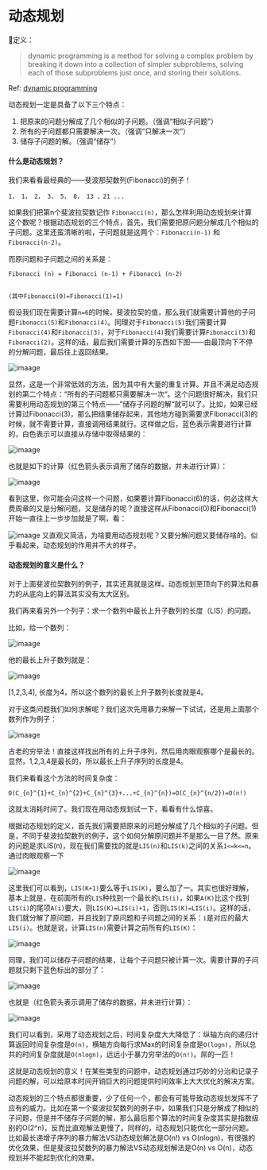 # 动态规划

 定义：
 > dynamic programming is a method for solving a complex problem by breaking it down into a collection of simpler subproblems, solving each of those subproblems just once, and storing their solutions.

 Ref:  [dynamic programming](https://en.wikipedia.org/wiki/Dynamic_programming)

 动态规划一定是具备了以下三个特点：
 1. 把原来的问题分解成了几个相似的子问题。（强调“相似子问题”）
 2. 所有的子问题都只需要解决一次。（强调“只解决一次”）
 3. 储存子问题的解。（强调“储存”）

 #### 什么是动态规划？

 我们来看看最经典的——斐波那契数列(Fibonacci)的例子！
 ```
 1， 1， 2， 3， 5， 8， 13 ，21 ...
 ```
 如果我们把第n个斐波拉契数记作 `Fibonacci(n)`，那么怎样利用动态规划来计算这个数呢？根据动态规划的三个特点，首先，我们需要把原问题分解成几个相似的子问题。这里还蛮清晰的啦，子问题就是这两个：`Fibonacci(n-1)` 和 `Fibonacci(n-2)`。

 而原问题和子问题之间的关系是：
```
Fibonacci (n) = Fibonacci (n-1) + Fibonacci (n-2)


(其中Fibonacci(0)=Fibonacci(1)=1)

```
假设我们现在需要计算`n=6`的时候，斐波拉契的值，那么我们就需要计算他的子问题`Fibonacci(5)`和`Fibonacci(4)`。同理对于`Fibonacci(5)`我们需要计算`Fibonacci(4)`和`Fibonacci(3)`，对于`Fibonacci(4)`我们需要计算`Fibonacci(3)`和`Fibonacci(2)`。这样的话，最后我们需要计算的东西如下图——由最顶向下不停的分解问题，最后往上返回结果。

![imaage](https://raw.githubusercontent.com/MaxsLin/note/master/image/v2-82dbeb092f6723332e4fbe2ad773b16c_hd.jpg)

显然，这是一个非常低效的方法，因为其中有大量的重复计算。并且不满足动态规划的第二个特点：“所有的子问题都只需要解决一次“。这个问题很好解决，我们只需要利用动态规划的第三个特点——”储存子问题的解“就可以了。比如，如果已经计算过Fibonacci(3)，那么把结果储存起来，其他地方碰到需要求Fibonacci(3)的时候，就不需要计算，直接调用结果就行。这样做之后，蓝色表示需要进行计算的，白色表示可以直接从存储中取得结果的：

![imaage](https://raw.githubusercontent.com/MaxsLin/note/master/image/v2-eed6239406ba4b31ee3a3a448e79817c_hd.jpg)

也就是如下的计算（红色箭头表示调用了储存的数据，并未进行计算）：

![imaage](https://raw.githubusercontent.com/MaxsLin/note/master/image/v2-e6134d1195f7413d56b060462be26c75_hd.jpg)

看到这里，你可能会问这样一个问题，如果要计算Fibonacci(6)的话，何必这样大费周章的又是分解问题，又是储存的呢？直接这样从Fibonacci(0)和Fibonacci(1)开始一直往上一步步加就是了啊，看：

![imaage](https://raw.githubusercontent.com/MaxsLin/note/master/image/v2-fc200ad514b996308a9671e3624f4c5f_hd.jpg)
又直观又简洁，为啥要用动态规划呢？又要分解问题又要储存啥的。似乎看起来，动态规划的作用并不大的样子。

#### 动态规划的意义是什么？
对于上面斐波拉契数列的例子，其实还真就是这样。动态规划至顶向下的算法和暴力的从底向上的算法其实没有太大区别。

我们再来看另外一个列子：求一个数列中最长上升子数列的长度（LIS）的问题。

比如，给一个数列：

![imaage](https://raw.githubusercontent.com/MaxsLin/note/master/image/v2-12ed8ae7365b25552f8a008b4e4321fc_hd.jpg)

他的最长上升子数列就是：

![imaage](https://raw.githubusercontent.com/MaxsLin/note/master/image/v2-9e83ad41dd80816154bdf46719055f26_hd.jpg)

[1,2,3,4], 长度为4，所以这个数列的最长上升子数列长度就是4。

对于这类问题我们如何求解呢？我们这次先用暴力来解一下试试，还是用上面那个数列作为例子：

![imaage](https://raw.githubusercontent.com/MaxsLin/note/master/image/v2-bb984c75b007b05ab627545e03bcbeed_hd.jpg)

古老的穷举法！直接这样找出所有的上升子序列，然后用肉眼观察哪个是最长的。显然，1,2,3,4是最长的，所以最长上升子序列的长度是4。

我们来看看这个方法的时间复杂度：

```
O(C_{n}^{1}+C_{n}^{2}+C_{n}^{3}+...+C_{n}^{n})=O(C_{n}^{n/2})=O(n!)
```

这就太消耗时间了。我们现在用动态规划试一下，看看有什么惊喜。

根据动态规划的定义，首先我们需要把原来的问题分解成了几个相似的子问题。但是，不同于斐波拉契数列的例子，这个如何分解原问题并不是那么一目了然。原来的问题是求LIS(n)，现在我们需要找的就是`LIS(n)`和`LIS(k)`之间的关系`1<=k<=n`。通过肉眼观察一下

![imaage](https://raw.githubusercontent.com/MaxsLin/note/master/image/v2-84584196337e8f263e13fee544b80446_hd.jpg)

这里我们可以看到，`LIS(K+1)`要么等于`LIS(K)`，要么加了一。其实也很好理解，基本上就是，在前面所有的`LIS`种找到一个最长的`LIS(i)`，如果`A(K)`比这个找到`LIS(i)`的尾项`A(i)`要大，则`LIS(K)=LIS(i)+1`，否则`LIS(K)=LIS(i)`。这样的话，我们就分解了原问题，并且找到了原问题和子问题之间的关系：`i`是对应的最大`LIS(i)`。也就是说，计算`LIS(n)`需要计算之前所有的`LIS(K)`：

![imaage](https://raw.githubusercontent.com/MaxsLin/note/master/image/v2-bacaa422f39061568ea974476f0feddf_hd.jpg)

同理，我们可以储存子问题的结果，让每个子问题只被计算一次。需要计算的子问题就只剩下蓝色标出的部分了：

![imaage](https://raw.githubusercontent.com/MaxsLin/note/master/image/v2-6a662b1301a8ce9fdabdd638ec9c62fd_hd.jpg)

也就是（红色箭头表示调用了储存的数据，并未进行计算）：

![imaage](https://raw.githubusercontent.com/MaxsLin/note/master/image/v2-588b640eae534d034c8e310c34921b36_hd.jpg)

我们可以看到，采用了动态规划之后，时间复杂度大大降低了：纵轴方向的递归计算返回时间复杂度是`O(n)`，横轴方向每行求Max的时间复杂度是`O(logn)`，所以总共的时间复杂度就是`O(nlogn)`，远远小于暴力穷举法的`O(n!)`。屌的一匹！

这就是动态规划的意义！在某些类型的问题中，动态规划通过巧妙的分治和记录子问题的解，可以给原本时间开销巨大的问题提供时间效率上大大优化的解决方案。

动态规划的三个特点都很重要，少了任何一个，都会有可能导致动态规划发挥不了应有的威力。比如在第一个斐波拉契数列的例子中，如果我们只是分解成了相似的子问题，但是并不储存子问题的解，那么最后那个算法的时间复杂度其实是指数级别的O(2^n)，反而比直观解法更慢了。同样的，动态规划只能优化一部分问题。比如最长递增子序列的暴力解法VS动态规划解法是O(n!) vs O(nlogn)，有很强的优化效果，但是斐波拉契数列的暴力解法VS动态规划解法是O(n) vs O(n)，动态规划并不能起到优化的效果。




